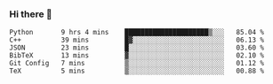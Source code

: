 ### Hi there 👋

<!--START_SECTION:waka-->

```text
Python       9 hrs 4 mins    █████████████████████▒░░░   85.04 %
C++          39 mins         █▓░░░░░░░░░░░░░░░░░░░░░░░   06.13 %
JSON         23 mins         █░░░░░░░░░░░░░░░░░░░░░░░░   03.60 %
BibTeX       13 mins         ▓░░░░░░░░░░░░░░░░░░░░░░░░   02.10 %
Git Config   7 mins          ▒░░░░░░░░░░░░░░░░░░░░░░░░   01.12 %
TeX          5 mins          ▒░░░░░░░░░░░░░░░░░░░░░░░░   00.88 %
```

<!--END_SECTION:waka-->
